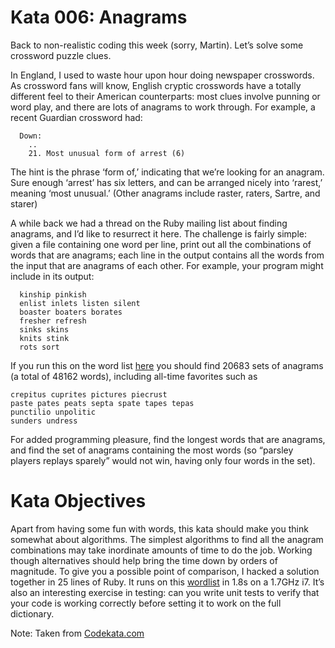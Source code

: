 # Kata 006: Anagrams
Back to non-realistic coding this week (sorry, Martin). Let’s solve some crossword puzzle clues.

In England, I used to waste hour upon hour doing newspaper crosswords. As crossword fans will know, English cryptic crosswords have a totally different feel to their American counterparts: most clues involve punning or word play, and there are lots of anagrams to work through. For example, a recent Guardian crossword had:

```
  Down:
    ..
    21. Most unusual form of arrest (6)
```

The hint is the phrase ‘form of,’ indicating that we’re looking for an anagram. Sure enough ‘arrest’ has six letters, and can be arranged nicely into ‘rarest,’ meaning ‘most unusual.’ (Other anagrams include raster, raters, Sartre, and starer)

A while back we had a thread on the Ruby mailing list about finding anagrams, and I’d like to resurrect it here. The challenge is fairly simple: given a file containing one word per line, print out all the combinations of words that are anagrams; each line in the output contains all the words from the input that are anagrams of each other. For example, your program might include in its output:

```
  kinship pinkish
  enlist inlets listen silent
  boaster boaters borates
  fresher refresh
  sinks skins
  knits stink
  rots sort
```

If you run this on the word list [here](http://codekata.com/data/wordlist.txt) you should find 20683 sets of anagrams (a total of 48162 words), including all-time favorites such as

```
crepitus cuprites pictures piecrust
paste pates peats septa spate tapes tepas
punctilio unpolitic
sunders undress
```

For added programming pleasure, find the longest words that are anagrams, and find the set of anagrams containing the most words (so “parsley players replays sparely” would not win, having only four words in the set).

# Kata Objectives
Apart from having some fun with words, this kata should make you think somewhat about algorithms. The simplest algorithms to find all the anagram combinations may take inordinate amounts of time to do the job. Working though alternatives should help bring the time down by orders of magnitude. To give you a possible point of comparison, I hacked a solution together in 25 lines of Ruby. It runs on this [wordlist](http://codekata.com/data/wordlist.txt) in 1.8s on a 1.7GHz i7. It’s also an interesting exercise in testing: can you write unit tests to verify that your code is working correctly before setting it to work on the full dictionary.



Note: Taken from [Codekata.com](http://codekata.com/kata/kata06-anagrams/)

